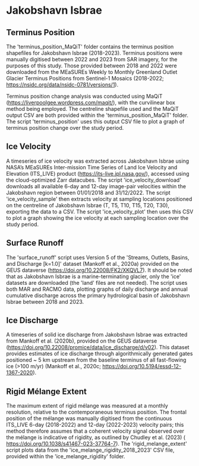 # Jakobshavn Isbrae 

## Terminus Position 
The 'terminus_position_MaQiT' folder contains the terminus position shapefiles for Jakobshavn Isbrae (2018-2023). Terminus positions were manually digitised between 2022 and 2023 from SAR imagery, for the purposes of this study. Those provided between 2018 and 2022 were downloaded from the MEaSUREs Weekly to Monthly Greenland Outlet Glacier Terminus Positions from Sentinel-1 Mosaics (2018-2022; https://nsidc.org/data/nsidc-0781/versions/1). 

Terminus position change analysis was conducted using MaQiT (https://liverpoolgee.wordpress.com/maqit/), with the curvilinear box method being employed. The centreline shapefile used and the MaQiT output CSV are both provided within the 'terminus_position_MaQiT' folder. The script 'terminus_position' uses this output CSV file to plot a graph of terminus position change over the study period. 

## Ice Velocity 
A timeseries of ice velocity was extracted across Jakobshavn Isbrae using NASA’s MEaSUREs Inter-mission Time Series of Land Ice Velocity and Elevation (ITS_LIVE) product (https://its-live.jpl.nasa.gov/), accessed using the cloud-optimized Zarr datacubes. The script 'ice_velocity_download' downloads all available 6-day and 12-day image-pair velocities within the Jakobshavn region between 01/01/2018 and 31/12/2022. The script 'ice_velocity_sample' then extracts velocity at sampling locations positioned on the centreline of Jakobshavn Isbrae (T, T5, T10, T15, T20, T30), exporting the data to a CSV. The script 'ice_velocity_plot' then uses this CSV to plot a graph showing the ice velocity at each sampling location over the study period. 

## Surface Runoff
The 'surface_runoff' script uses Version 5 of the 'Streams, Outlets, Basins, and Discharge [k=1.0]' dataset (Mankoff et al., 2020a) provided on the GEUS dataverse (https://doi.org/10.22008/FK2/XKQVL7). It should be noted that as Jakobshavn Isbrae is a marine-terminating glacier, only the 'ice' datasets are downloaded (the 'land' files are not needed). The script uses both MAR and RACMO data, plotting graphs of daily discharge and annual cumulative discharge across the primary hydrological basin of Jakobshavn Isbrae between 2018 and 2023. 

## Ice Discharge 
A timeseries of solid ice discharge from Jakobshavn Isbrae was extracted from Mankoff et al. (2020b), provided on the GEUS dataverse (https://doi.org/10.22008/promice/data/ice_discharge/d/v02). This dataset provides estimates of ice discharge through algorithmically generated gates positioned ~ 5 km upstream from the baseline terminus of all fast-flowing ice (>100 m/yr) (Mankoff et al., 2020c; https://doi.org/10.5194/essd-12-1367-2020). 

## Rigid Mélange Extent 
The maximum extent of rigid mélange was measured at a monthly resolution, relative to the contemporaneous terminus position. The frontal position of the mélange was manually digitised from the continuous ITS_LIVE 6-day (2018-2022) and 12-day (2022-2023) velocity pairs; this method therefore assumes that a coherent velocity signal observed over the mélange is indicative of rigidity, as outlined by Chudley et al. (2023) ( https://doi.org/10.1038/s41467-023-37764-7). The 'rigid_melange_extent' script plots  data from the 'ice_melange_rigidity_2018_2023' CSV file, provided within the 'ice_melange_rigidity' folder.

